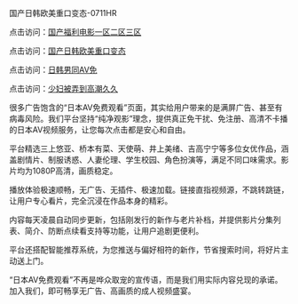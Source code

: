 国产日韩欧美重口变态-0711HR

点击访问：<a href="https://heiliaoe8ajia.pages.dev">国产福利电影一区二区三区</a>

点击访问：<a href="https://heiliao2dmwwy.pages.dev">国产日韩欧美重口变态</a>

点击访问：<a href="https://heiliaozj3tjd.pages.dev">日韩男同AV免</a>

点击访问：<a href="https://heiliaoll4qsx.pages.dev">少妇被弄到高潮久久</a>

很多广告饱含的“日本AV免费观看”页面，其实给用户带来的是满屏广告、甚至有病毒风险。我们平台坚持“纯净观影”理念，提供真正免干扰、免注册、高清不卡播的日本AV视频服务，让您每次点击都是安心和自由。

平台精选三上悠亚、桥本有菜、天使萌、井上美绪、吉高宁宁等多位女优作品，涵盖剧情片、制服诱惑、人妻伦理、学生校园、角色扮演等，满足不同口味需求。影片均为1080P高清，画质稳定。

播放体验极速顺畅，无广告、无插件、极速加载。链接直指视频源，不跳转跳链，让用户专心看片，完全沉浸在作品本身的精彩。

内容每天凌晨自动同步更新，包括刚发行的新作与老片补档，并提供影片分集列表、简介、防断点续看支持等功能，让用户追剧更便利。

平台还搭配智能推荐系统，为您推送与偏好相符的新作，节省搜索时间，将好片主动送上门。

“日本AV免费观看”不再是哗众取宠的宣传语，而是我们用实际内容兑现的承诺。加入我们，即可畅享无广告、高画质的成人视频盛宴。

<span style="display:none;">[Canonical link](https://github.com/hbd20250711/riben320)</span>

